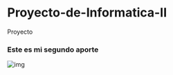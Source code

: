# Proyecto-de-Informatica-II
Proyecto 
### Este es mi segundo aporte 
![img](https://istjm.edu.ec/wp-content/uploads/2021/02/LOGO-1.png)